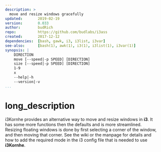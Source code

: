 ```yaml
---
description: >
  move and resize windows gracefully
updated:       2019-02-19
version:       0.033
author:        budRich
repo:          https://github.com/budlabs/i3ass
created:       2017-12-12
dependencies:  [bash, gawk, i3, i3list, i3var]
see-also:      [bash(1), awk(1), i3(1), i3list(1), i3var(1)]
synopsis: |
    DIRECTION
    move [--speed|-p SPEED] [DIRECTION]
    size [--speed|-p SPEED] [DIRECTION]
    1-9
    x
    --help|-h
    --version|-v
...
```


# long_description

i3Kornhe provides an alternative way to move and resize windows in **i3**.
It has some more functions then the defaults and is more streamlined.
Resizing floating windows is done by first selecting a corner of the window, 
and then moving that corner. See the wiki or the manpage for details and how
to add the required mode in the i3 config file that is needed to use **i3Kornhe**.
